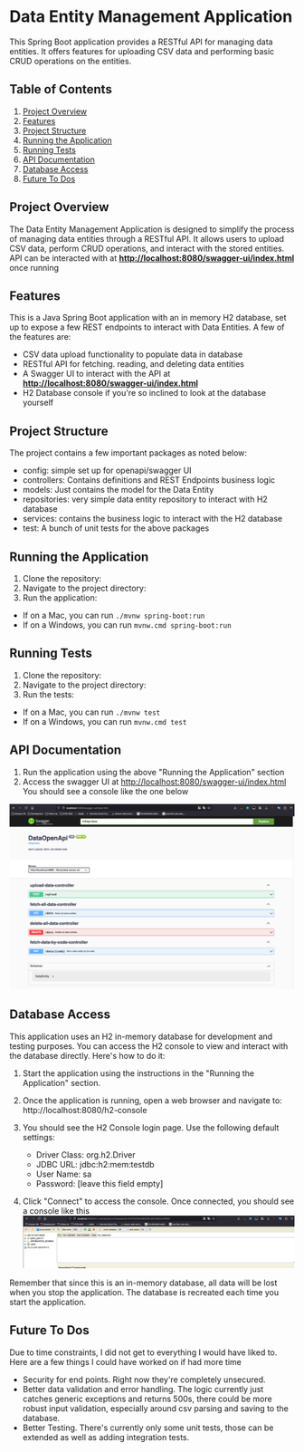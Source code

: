 # Data Entity Management Application

This Spring Boot application provides a RESTful API for managing data entities. It offers features for uploading CSV data and performing basic CRUD operations on the entities.

## Table of Contents

1. [Project Overview](#project-overview)
2. [Features](#features)
3. [Project Structure](#project-structure)
4. [Running the Application](#running-the-application)
5. [Running Tests](#running-tests)
6. [API Documentation](#api-documentation)
7. [Database Access](#database-access)
8. [Future To Dos](#future-to-dos)

## Project Overview

The Data Entity Management Application is designed to simplify the process of managing data entities through a RESTful API. It allows users to upload CSV data, perform CRUD operations, and interact with the stored entities.
API can be interacted with at **[http://localhost:8080/swagger-ui/index.html](http://localhost:8080/swagger-ui/index.html)** once running

## Features
This is a Java Spring Boot application with an in memory H2 database, set up to expose a few REST endpoints to interact with Data Entities. A few of the features are: 
- CSV data upload functionality to populate data in database
- RESTful API for fetching. reading, and deleting data entities
- A Swagger UI to interact with the API at **[http://localhost:8080/swagger-ui/index.html](http://localhost:8080/swagger-ui/index.html)**
- H2 Database console if you're so inclined to look at the database yourself

## Project Structure

The project contains a few important packages as noted below:

- config: simple set up for openapi/swagger UI
- controllers: Contains definitions and REST Endpoints business logic
- models: Just contains the model for the Data Entity
- repositories: very simple data entity repository to interact with H2 database
- services: contains the business logic to interact with the H2 database
- test: A bunch of unit tests for the above packages

## Running the Application

1. Clone the repository:
2. Navigate to the project directory:
3. Run the application:
- If on a Mac, you can run ```./mvnw spring-boot:run```
- If on a Windows, you can run ```mvnw.cmd spring-boot:run```


## Running Tests

1. Clone the repository:
2. Navigate to the project directory:
3. Run the tests:
- If on a Mac, you can run ```./mvnw test```
- If on a Windows, you can run ```mvnw.cmd test```


## API Documentation

1. Run the application using the above "Running the Application" section
2. Access the swagger UI at [http://localhost:8080/swagger-ui/index.html](http://localhost:8080/swagger-ui/index.html) You should see a console like the one below

![swagger.png](readmeimgs/swagger.png)
## Database Access

This application uses an H2 in-memory database for development and testing purposes. You can access the H2 console to view and interact with the database directly. Here's how to do it:

1. Start the application using the instructions in the "Running the Application" section.

2. Once the application is running, open a web browser and navigate to:
   http://localhost:8080/h2-console

3. You should see the H2 Console login page. Use the following default settings:
    - Driver Class: org.h2.Driver
    - JDBC URL: jdbc:h2:mem:testdb
    - User Name: sa
    - Password: [leave this field empty]

4. Click "Connect" to access the console. Once connected, you should see a console like this
   ![h2.png](readmeimgs/h2.png)

Remember that since this is an in-memory database, all data will be lost when you stop the application. The database is recreated each time you start the application.

## Future To Dos
Due to time constraints, I did not get to everything I would have liked to. Here are a few things I could have worked on if had more time
- Security for end points. Right now they're completely unsecured.
- Better data validation and error handling. The logic currently just catches generic exceptions and returns 500s, there could be more robust input validation, especially around csv parsing and saving to the database.
- Better Testing. There's currently only some unit tests, those can be extended as well as adding integration tests.